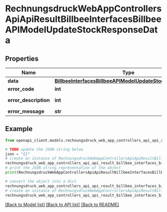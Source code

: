 # RechnungsdruckWebAppControllersApiApiResultBillbeeInterfacesBillbeeAPIModelUpdateStockResponseData


## Properties

Name | Type | Description | Notes
------------ | ------------- | ------------- | -------------
**data** | [**BillbeeInterfacesBillbeeAPIModelUpdateStockResponseData**](BillbeeInterfacesBillbeeAPIModelUpdateStockResponseData.md) |  | [optional] 
**error_code** | **int** |  | [optional] 
**error_description** | **int** |  | [optional] [readonly] 
**error_message** | **str** |  | [optional] 

## Example

```python
from openapi_client.models.rechnungsdruck_web_app_controllers_api_api_result_billbee_interfaces_billbee_api_model_update_stock_response_data import RechnungsdruckWebAppControllersApiApiResultBillbeeInterfacesBillbeeAPIModelUpdateStockResponseData

# TODO update the JSON string below
json = "{}"
# create an instance of RechnungsdruckWebAppControllersApiApiResultBillbeeInterfacesBillbeeAPIModelUpdateStockResponseData from a JSON string
rechnungsdruck_web_app_controllers_api_api_result_billbee_interfaces_billbee_api_model_update_stock_response_data_instance = RechnungsdruckWebAppControllersApiApiResultBillbeeInterfacesBillbeeAPIModelUpdateStockResponseData.from_json(json)
# print the JSON string representation of the object
print(RechnungsdruckWebAppControllersApiApiResultBillbeeInterfacesBillbeeAPIModelUpdateStockResponseData.to_json())

# convert the object into a dict
rechnungsdruck_web_app_controllers_api_api_result_billbee_interfaces_billbee_api_model_update_stock_response_data_dict = rechnungsdruck_web_app_controllers_api_api_result_billbee_interfaces_billbee_api_model_update_stock_response_data_instance.to_dict()
# create an instance of RechnungsdruckWebAppControllersApiApiResultBillbeeInterfacesBillbeeAPIModelUpdateStockResponseData from a dict
rechnungsdruck_web_app_controllers_api_api_result_billbee_interfaces_billbee_api_model_update_stock_response_data_from_dict = RechnungsdruckWebAppControllersApiApiResultBillbeeInterfacesBillbeeAPIModelUpdateStockResponseData.from_dict(rechnungsdruck_web_app_controllers_api_api_result_billbee_interfaces_billbee_api_model_update_stock_response_data_dict)
```
[[Back to Model list]](../README.md#documentation-for-models) [[Back to API list]](../README.md#documentation-for-api-endpoints) [[Back to README]](../README.md)



